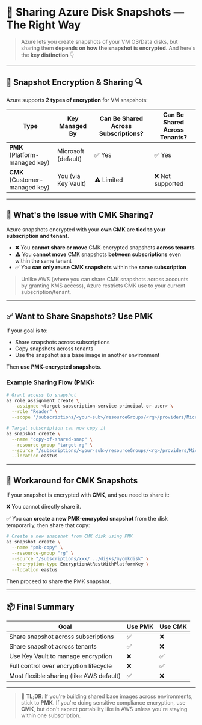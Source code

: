 # 🔄 Sharing Azure Disk Snapshots — The Right Way

> Azure lets you create snapshots of your VM OS/Data disks, but sharing them **depends on how the snapshot is encrypted**. And here's the **key distinction** 👇

---

## 🔐 Snapshot Encryption & Sharing 🔍

Azure supports **2 types of encryption** for VM snapshots:

| Type                           | Key Managed By      | Can Be Shared Across Subscriptions? | Can Be Shared Across Tenants? |
| ------------------------------ | ------------------- | ----------------------------------- | ----------------------------- |
| **PMK** (Platform-managed key) | Microsoft (default) | ✅ Yes                              | ✅ Yes                        |
| **CMK** (Customer-managed key) | You (via Key Vault) | ⚠️ Limited                          | ❌ Not supported              |

---

## 🧠 What's the Issue with CMK Sharing?

Azure snapshots encrypted with your **own CMK** are **tied to your subscription and tenant**.

- ❌ You **cannot share or move** CMK-encrypted snapshots **across tenants**
- ⚠️ You **cannot move** CMK snapshots **between subscriptions** even within the same tenant
- ✅ You **can only reuse CMK snapshots** within the **same subscription**

> Unlike AWS (where you can share CMK snapshots across accounts by granting KMS access), Azure restricts CMK use to your current subscription/tenant.

---

## ✅ Want to Share Snapshots? Use PMK

If your goal is to:

- Share snapshots across subscriptions
- Copy snapshots across tenants
- Use the snapshot as a base image in another environment

Then **use PMK-encrypted snapshots**.

### Example Sharing Flow (PMK):

```bash
# Grant access to snapshot
az role assignment create \
  --assignee <target-subscription-service-principal-or-user> \
  --role "Reader" \
  --scope "/subscriptions/<your-sub>/resourceGroups/<rg>/providers/Microsoft.Compute/snapshots/<snapshot-name>"

# Target subscription can now copy it
az snapshot create \
  --name "copy-of-shared-snap" \
  --resource-group "target-rg" \
  --source "/subscriptions/<your-sub>/resourceGroups/<rg>/providers/Microsoft.Compute/snapshots/<snapshot-name>" \
  --location eastus
```

---

## 🧩 Workaround for CMK Snapshots

If your snapshot is encrypted with **CMK**, and you need to share it:

❌ You cannot directly share it.

✅ You can **create a new PMK-encrypted snapshot** from the disk temporarily, then share that copy:

```bash
# Create a new snapshot from CMK disk using PMK
az snapshot create \
  --name "pmk-copy" \
  --resource-group "rg" \
  --source "/subscriptions/xxx/.../disks/mycmkdisk" \
  --encryption-type EncryptionAtRestWithPlatformKey \
  --location eastus
```

Then proceed to share the PMK snapshot.

---

## 📦 Final Summary

| Goal                                     | Use PMK | Use CMK |
| ---------------------------------------- | ------- | ------- |
| Share snapshot across subscriptions      | ✅      | ❌      |
| Share snapshot across tenants            | ✅      | ❌      |
| Use Key Vault to manage encryption       | ❌      | ✅      |
| Full control over encryption lifecycle   | ❌      | ✅      |
| Most flexible sharing (like AWS default) | ✅      | ❌      |

---

> 💬 **TL;DR**:
> If you're building shared base images across environments, stick to **PMK**.
> If you're doing sensitive compliance encryption, use **CMK**, but don't expect portability like in AWS unless you're staying within one subscription.
